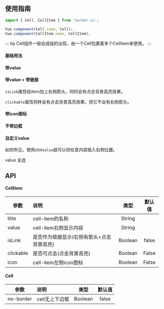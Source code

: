## 使用指南

```js
import { Cell, CellItem } from 'border-ui';

Vue.component(Cell.name, Cell);
Vue.component(CellItem.name, CellItem);
```

::: tip
Cell组件一般会成组的出现，由一个Cell包裹着多个CellItem来使用。
:::

#### 基础用法
<ClientOnly>
<Common-code-format>
  <highlight-code slot="codeText" lang="vue">
    <bo-cell>
      <bo-cell-item title="收藏"></bo-cell-item>
      <bo-cell-item title="相册"></bo-cell-item>
    </bo-cell>
  </highlight-code>
</Common-code-format>
</ClientOnly> 

#### 带value
<ClientOnly>
<Common-code-format>
  <highlight-code slot="codeText" lang="vue">
    <bo-cell>
      <bo-cell-item title="收藏" value=20></bo-cell-item>
      <bo-cell-item title="相册" value=11></bo-cell-item>
    </bo-cell>
  </highlight-code>
</Common-code-format>
</ClientOnly> 

#### 带value + 带链接
```isLink```属性给item加上右侧箭头，同时会有点击背景高亮效果。 

```clickable```属性同样会有点击背景高亮效果，但它不会有右侧箭头。

<ClientOnly>
<Common-code-format>
  <highlight-code slot="codeText" lang="vue">
    <bo-cell>
      <bo-cell-item title="收藏" value=20 isLink></bo-cell-item>
      <bo-cell-item title="相册" value=11 isLink></bo-cell-item>
    </bo-cell>
  </highlight-code>
</Common-code-format>
</ClientOnly> 

#### 带icon图标
<ClientOnly>
<Common-code-format>
  <highlight-code slot="codeText" lang="vue">
    <bo-cell>
      <bo-cell-item title="收藏" isLink icon="iconfont icon-yduiindexicons"></bo-cell-item>
      <bo-cell-item title="相册" isLink icon="iconfont icon-yduiindexbadge"></bo-cell-item>
    </bo-cell>
  </highlight-code>
</Common-code-format>
</ClientOnly> 

#### 不带边框
<ClientOnly>
<Common-code-format>
  <highlight-code slot="codeText" lang="vue">
    <bo-cell no-border>
      <bo-cell-item title="收藏" isLink icon="iconfont icon-yduiindexicons"></bo-cell-item>
      <bo-cell-item title="相册" isLink icon="iconfont icon-yduiindexbadge"></bo-cell-item>
      <bo-cell-item title="卡包" isLink icon="iconfont icon-yduiindexbadge"></bo-cell-item>
    </bo-cell>
  </highlight-code>
</Common-code-format>
</ClientOnly> 

#### 自定义value
如你所见，使用slot```value```就可以将任意内容插入右侧位置。

<ClientOnly>
<Common-code-format>
  <highlight-code slot="codeText" lang="vue">
    <bo-cell>
      <bo-cell-item title="收藏" isLink icon="iconfont icon-yduiindexicons">
        <bo-button size="small" slot="value">value</bo-button>
      </bo-cell-item>
      <bo-cell-item title="相册" clickable icon="iconfont icon-yduiindexbadge">
        <bo-checkbox slot="value" v-model="check">全选</bo-checkbox>
      </bo-cell-item>
      <bo-cell-item title="卡包" clickable icon="iconfont icon-yduiindexbadge">
        <bo-switch :value=true slot="value"></bo-switch>
      </bo-cell-item>
    </bo-cell>
  </highlight-code>
</Common-code-format>
</ClientOnly> 


## API
#### CellItem
| 参数           | 说明                                      | 类型   | 默认值
| ------------- |:------------------------------------------| :-----: | :-----: |
| title         | cell-item的名称                            | String |  |
| value         | cell-item右侧显示内容                       | String |  |
| isLink        | 是否作为链接显示(右侧有箭头+点击背景高亮)     | Boolean | false |
| clickable     | 是否可点击(点击背景高亮)                     | Boolean | False |
| icon          | cell-item左侧icon图标                       | Boolean | False |

#### Cell
| 参数           | 说明                                      | 类型   | 默认值
| ------------- |:------------------------------------------| :-----: | :-----: |
| no-border     | cell无上下边框                            | Boolean | false |